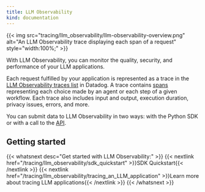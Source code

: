 ```yaml
---
title: LLM Observability
kind: documentation
---
```


{{< img src="tracing/llm_observability/llm-observability-overview.png" alt="An LLM Observability trace displaying each span of a request" style="width:100%;" >}}

With LLM Observability, you can monitor the quality, security, and performance of your LLM applications. 

Each request fulfilled by your application is represented as a trace in the [LLM Observability traces list][3] in Datadog. A trace contains [spans][1] representing each choice made by an agent or each step of a given workflow. Each trace also includes input and output, execution duration, privacy issues, errors, and more.

You can submit data to LLM Observability in two ways: with the Python SDK or with a call to the [API][2].

## Getting started

{{< whatsnext desc="Get started with LLM Observability:" >}}
   {{< nextlink href="/tracing/llm_observability/sdk_quickstart" >}}SDK Quickstart{{< /nextlink >}}
   {{< nextlink href="/tracing/llm_observability/tracing_an_LLM_application" >}}Learn more about tracing LLM applications{{< /nextlink >}}
{{< /whatsnext >}}

[1]: /tracing/llm_observability/spans/
[2]: /tracing/llm_observability/api
[3]: https://app.datadoghq.com/llm/traces